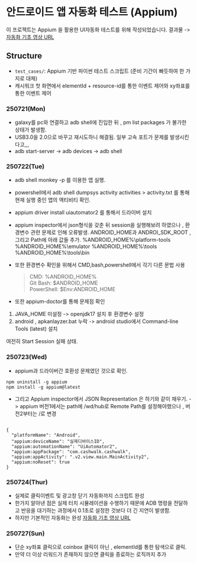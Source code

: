 # 안드로이드 앱 자동화 테스트 (Appium)

이 프로젝트는 Appium 을 활용한 UI자동화 테스트를 위해 작성되었습니다.
결과물 -> [자동화 기초 영상 URL](https://drive.google.com/file/d/1ghwFH9v1hyFK0mCN6Rw6DHzJ4pZr1WlK/view?usp=drive_link)

## Structure

- `test_cases/`: Appium 기반 파이썬 테스트 스크립트 (준비 기간이 빠듯하여 한 가지로 대체)
- 캐시워크 첫 화면에서 elementId + resource-id를 통한 이벤트 제어와 xy좌표를 통한 이벤트 제어

### 250721(Mon)

- galaxy를 pc와 연결하고 adb shell에 진입한 뒤 , pm list packages 가 불가한 상태가 발생함.
- USB3.0을 2.0으로 바꾸고 재시도하니 해결됨. 일부 고속 포트가 문제를 발생시킨다고,,,
- adb start-server -> adb devices -> adb shell

### 250722(Tue)

- adb shell monkey -p 를 이용한 앱 실행.
- powershell에서 adb shell dumpsys activity activities > activity.txt 를 통해 현재 실행 중인 앱의 액티비티 확인.
- appium driver install uiautomator2 를 통해서 드라이버 설치
- appium inspector에서 json형식을 갖춘 뒤 session을 실행해보려 하였으나 , 환경변수 관련 문제로 인해 오류발생. ANDROID_HOME과 ANDROI_SDK_ROOT , 그리고 Path에 아래 값들 추가.
  %ANDROID_HOME%\platform-tools
  %ANDROID_HOME%\emulator
  %ANDROID_HOME%\tools
  %ANDROID_HOME%\tools\bin

- 또한 환경변수 확인을 위해서 CMD,bash,powershell에서 각기 다른 문법 사용

  > CMD: %ANDROID_HOME%  
  > Git Bash: $ANDROID_HOME  
  > PowerShell: $Env:ANDROID_HOME

- 또한 appium-doctor를 통해 문제점 확인

1. JAVA_HOME 미설정 -> openjdk17 설치 후 환경변수 설정
2. android , apkanlayzer.bat 누락 -> android studio에서 Command-line Tools (latest) 설치

여전히 Start Session 실패 상태.

### 250723(Wed)

- appium과 드라이버간 호환성 문제였던 것으로 확인.
<pre><code>npm uninstall -g appium
npm install -g appium@latest</code></pre>
- 그리고 Appium inspector에서 JSON Representation 은 하기와 같이 채우기. -> appium 버전1에서는 path에 /wd/hub로 Remote Path를 설정해야했으나 , 버전2부터는 /로 변경
<pre><code>
{
  "platformName": "Android",
  "appium:deviceName": "실제디바이스ID",
  "appium:automationName": "UiAutomator2",
  "appium:appPackage": "com.cashwalk.cashwalk",
  "appium:appActivity": ".v2.view.main.MainActivity2",
  "appium:noReset": true
}
</code></pre>

### 250724(Thur)

- 실제로 클릭이벤트 및 광고창 닫기 자동화까지 스크립트 완성
- 한가지 알아낸 점은 실제 터치 시뮬레이션을 수행하기 때문에 ADB 명령을 전달하고 반응을 대기하는 과정에서 0.1초로 설정한 것보다 더 긴 지연이 발생함.
- 하지만 기본적인 자동화는 완성
  [자동화 기초 영상 URL](https://drive.google.com/file/d/1ghwFH9v1hyFK0mCN6Rw6DHzJ4pZr1WlK/view?usp=drive_link)

### 250727(Sun)

- 단순 xy좌표 클릭으로 coinbox 클릭이 아닌 , elementId를 통한 탐색으로 클릭.
- 만약 더 이상 리워드가 존재하지 않으면 클릭을 종료하는 로직까지 추가
